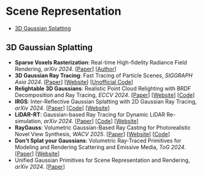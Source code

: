 # Scene Representation

- [3D Gaussian Splatting](#3D-Gaussian-Splatting)



## 3D Gaussian Splatting

- **Sparse Voxels Rasterization**: Real-time High-fidelity Radiance Field Rendering, *arXiv 2024*. [[Paper](https://arxiv.org/abs/2412.04459)] [[Author](https://sunset1995.github.io/)]
- **3D Gaussian Ray Tracing**: Fast Tracing of Particle Scenes, *SIGGRAPH Asia 2024*. [[Paper](https://arxiv.org/abs/2407.07090v3)] [[Website](https://gaussiantracer.github.io/)] [[Unofficial Code](https://github.com/fudan-zvg/gaussian-raytracing)]
- **Relightable 3D Gaussians**: Realistic Point Cloud Relighting with BRDF Decomposition and Ray Tracing, *ECCV 2024*. [[Paper](https://arxiv.org/abs/2311.16043)] [[Website](https://nju-3dv.github.io/projects/Relightable3DGaussian/)] [[Code](https://github.com/NJU-3DV/Relightable3DGaussian)]
- **IRGS**: Inter-Reflective Gaussian Splatting with 2D Gaussian Ray Tracing, *arXiv 2024*. [[Paper](https://arxiv.org/abs/2412.15867)] [[Code](https://github.com/fudan-zvg/IRGS)] [[Website](https://fudan-zvg.github.io/IRGS/)]
- **LiDAR-RT**: Gaussian-based Ray Tracing for Dynamic LiDAR Re-simulation, *arXiv 2024*. [[Paper](https://arxiv.org/abs/2412.15199)] [[Code](https://github.com/zju3dv/LiDAR-RT)] [[Website](https://zju3dv.github.io/lidar-rt/)]
- **RayGauss**: Volumetric Gaussian-Based Ray Casting for Photorealistic Novel View Synthesis, *WACV 2025*. [[Paper](https://arxiv.org/abs/2408.03356)] [[Website](https://raygauss.github.io/)] [[Code](https://github.com/hugobl1/ray_gauss)]
- **Don't Splat your Gaussians**: Volumetric Ray-Traced Primitives for Modeling and Rendering Scattering and Emissive Media, *ToG 2024*. [[Paper](https://arxiv.org/abs/2405.15425)] [[Website](https://arcanous98.github.io/projectPages/gaussianVolumes.html)]
- Unified Gaussian Primitives for Scene Representation and Rendering, *arXiv 2024*. [[Paper](https://arxiv.org/abs/2406.09733v2)]
